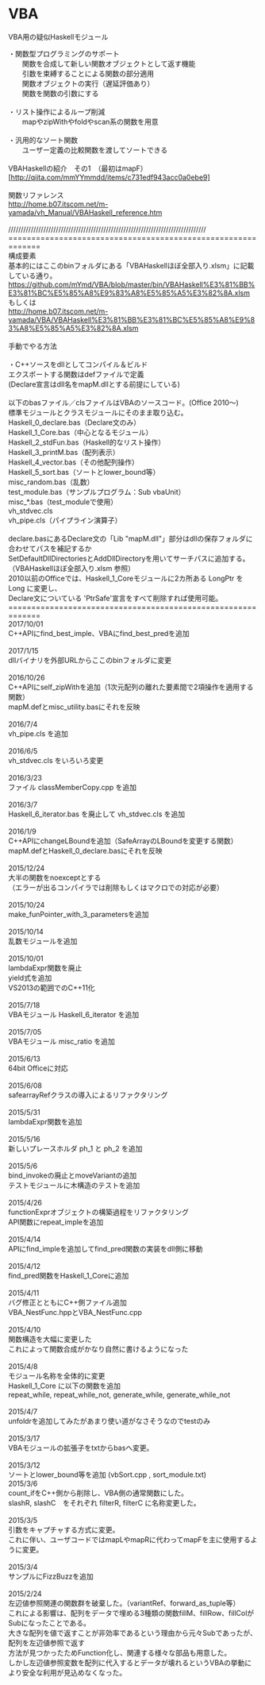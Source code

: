 # VBA
VBA用の疑似Haskellモジュール<br>

・関数型プログラミングのサポート<br>
　　関数を合成して新しい関数オブジェクトとして返す機能<br>
　　引数を束縛することによる関数の部分適用<br>
　　関数オブジェクトの実行（遅延評価あり）<br>
　　関数を関数の引数にする<br>
<br>
・リスト操作によるループ削減<br>
　　mapやzipWithやfoldやscan系の関数を用意<br>
<br>
・汎用的なソート関数<br>
　　ユーザー定義の比較関数を渡してソートできる<br>
<br>
VBAHaskellの紹介　その1　（最初はmapF）<br>
[http://qiita.com/mmYYmmdd/items/c731edf943acc0a0ebe9]<br>
<br>
関数リファレンス<br>
http://home.b07.itscom.net/m-yamada/vh_Manual/VBAHaskell_reference.htm<br>
<br>
///////////////////////////////////////////////////////////////////////////////<br>
=============================================================<br>
 構成要素<br>
基本的にはここのbinフォルダにある「VBAHaskellほぼ全部入り.xlsm」に記載している通り。<br>
https://github.com/mYmd/VBA/blob/master/bin/VBAHaskell%E3%81%BB%E3%81%BC%E5%85%A8%E9%83%A8%E5%85%A5%E3%82%8A.xlsm<br>
 もしくは<br>
http://home.b07.itscom.net/m-yamada/VBA/VBAHaskell%E3%81%BB%E3%81%BC%E5%85%A8%E9%83%A8%E5%85%A5%E3%82%8A.xlsm<br>
<br>
手動でやる方法<br>
<br>
・C++ソースをdllとしてコンパイル＆ビルド<br>
エクスポートする関数はdefファイルで定義<br>
(Declare宣言はdll名をmapM.dllとする前提にしている)<br>
<br>
以下のbasファイル／clsファイルはVBAのソースコード。(Office 2010～)<br>
標準モジュールとクラスモジュールにそのまま取り込む。<br>
Haskell_0_declare.bas（Declare文のみ）<br>
Haskell_1_Core.bas（中心となるモジュール）<br>
Haskell_2_stdFun.bas（Haskell的なリスト操作）<br>
Haskell_3_printM.bas（配列表示）<br>
Haskell_4_vector.bas（その他配列操作）<br>
Haskell_5_sort.bas（ソートとlower_bound等）<br>
misc_random.bas（乱数）<br>
test_module.bas（サンプルプログラム：Sub vbaUnit）<br>
misc_*.bas（test_moduleで使用）<br>
vh_stdvec.cls<br>
vh_pipe.cls（パイプライン演算子）<br>
<br>
declare.basにあるDeclare文の「Lib "mapM.dll"」部分はdllの保存フォルダに合わせてパスを補記するか<br>
SetDefaultDllDirectoriesとAddDllDirectoryを用いてサーチパスに追加する。（VBAHaskellほぼ全部入り.xlsm 参照）<br>
2010以前のOfficeでは、Haskell_1_Coreモジュールに2カ所ある LongPtr をLong に変更し、<br>
Declare文についている 'PtrSafe'宣言をすべて削除すれば使用可能。<br>
=============================================================<br>
2017/10/01<br>
C++APIにfind_best_imple、VBAにfind_best_predを追加<br>
<br>
2017/1/15<br>
dllバイナリを外部URLからここのbinフォルダに変更<br> 
<br>
2016/10/26<br>
C++APIにself_zipWithを追加（1次元配列の離れた要素間で2項操作を適用する関数）<br>
mapM.defとmisc_utility.basにそれを反映<br>
<br>
2016/7/4<br>
vh_pipe.cls を追加<br>
<br>
2016/6/5<br>
vh_stdvec.cls をいろいろ変更<br>
<br>
2016/3/23<br>
ファイル classMemberCopy.cpp を追加<br>
<br>
2016/3/7<br>
Haskell_6_iterator.bas を廃止して vh_stdvec.cls を追加<br>
<br>
2016/1/9<br>
C++APIにchangeLBoundを追加（SafeArrayのLBoundを変更する関数）<br>
mapM.defとHaskell_0_declare.basにそれを反映<br>
<br>
2015/12/24<br>
大半の関数をnoexceptとする<br>
（エラーが出るコンパイラでは削除もしくはマクロでの対応が必要）<br>
<br>
2015/10/24<br>
make_funPointer_with_3_parametersを追加<br>
<br>
2015/10/14<br>
乱数モジュールを追加<br>
<br>
2015/10/01<br>
lambdaExpr関数を廃止<br>
yield式を追加<br>
VS2013の範囲でのC++11化<br>
<br>
2015/7/18<br>
VBAモジュール Haskell_6_iterator を追加<br>
<br>
2015/7/05<br>
VBAモジュール misc_ratio を追加<br>
<br>
2015/6/13<br>
64bit Officeに対応<br>
<br>
2015/6/08<br>
safearrayRefクラスの導入によるリファクタリング<br>
<br>
2015/5/31<br>
lambdaExpr関数を追加<br>
<br>
2015/5/16<br>
新しいプレースホルダ ph_1 と ph_2 を追加<br>
<br>
2015/5/6<br>
bind_invokeの廃止とmoveVariantの追加<br>
テストモジュールに木構造のテストを追加<br>
<br>
2015/4/26<br>
functionExprオブジェクトの構築過程をリファクタリング<br>
API関数にrepeat_impleを追加<br>
<br>
2015/4/14<br>
APIにfind_impleを追加してfind_pred関数の実装をdll側に移動<br>
<br>
2015/4/12<br>
find_pred関数をHaskell_1_Coreに追加<br>
<br>
2015/4/11<br>
バグ修正とともにC++側ファイル追加<br>
VBA_NestFunc.hppとVBA_NestFunc.cpp<br>
<br>
2015/4/10<br>
関数構造を大幅に変更した<br>
これによって関数合成がかなり自然に書けるようになった<br>
<br>
2015/4/8<br>
モジュール名称を全体的に変更<br>
Haskell_1_Core に以下の関数を追加<br>
repeat_while, repeat_while_not, generate_while, generate_while_not<br>
<br>
2015/4/7<br>
unfoldrを追加してみたがあまり使い道がなさそうなのでtestのみ<br>
<br>
2015/3/17<br>
VBAモジュールの拡張子をtxtからbasへ変更。<br>
<br>
2015/3/12<br>
ソートとlower_bound等を追加
(vbSort.cpp , sort_module.txt)
<br>
2015/3/6<br>
count_ifをC++側から削除し、VBA側の通常関数にした。<br>
slashR, slashC　をそれぞれ filterR, filterC に名称変更した。<br>
<br>
2015/3/5<br>
引数をキャプチャする方式に変更。<br>
これに伴い、ユーザコードではmapLやmapRに代わってmapFを主に使用するように変更。<br>
<br>
2015/3/4<br>
サンプルにFizzBuzzを追加<br>
<br>
2015/2/24<br>
左辺値参照関連の関数群を破棄した。（variantRef、forward_as_tuple等）<br>
これによる影響は、配列をデータで埋める3種類の関数fillM、fillRow、fillColがSubになったことである。<br>
大きな配列を値で返すことが非効率であるという理由から元々Subであったが、配列を左辺値参照で返す<br>
方法が見つかったためFunction化し、関連する様々な部品も用意した。<br>
しかし左辺値参照変数を配列に代入するとデータが壊れるというVBAの挙動により安全な利用が見込めなくなった。<br>
